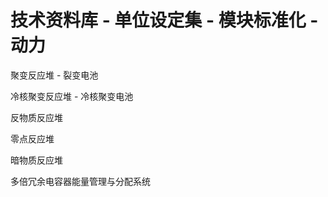 # 技术资料库 - 单位设定集 - 模块标准化 - 动力

聚变反应堆 - 裂变电池

冷核聚变反应堆 - 冷核聚变电池

反物质反应堆

零点反应堆

暗物质反应堆

多倍冗余电容器能量管理与分配系统

